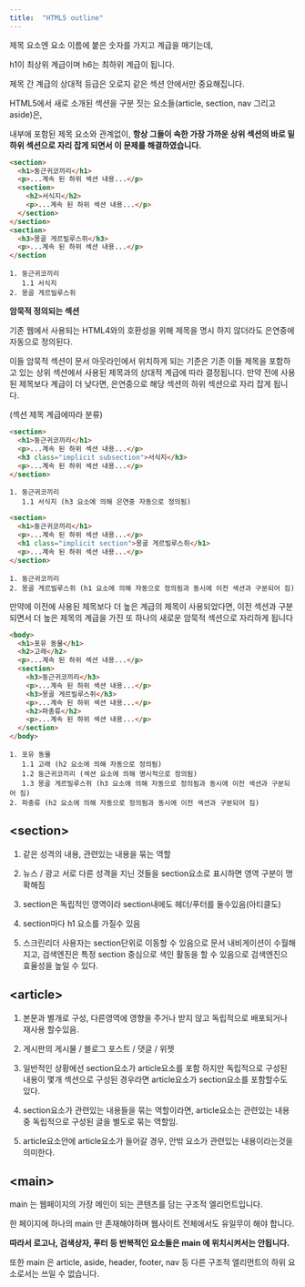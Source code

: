 ```yaml
---
title:  "HTML5 outline"
---
```




제목 요소엔 요소 이름에 붙은 숫자를 가지고 계급을 매기는데, 

h1이 최상위 계급이며 h6는 최하위 계급이 됩니다. 

제목 간 계급의 상대적 등급은 오로지 같은 섹션 안에서만 중요해집니다.

HTML5에서 새로 소개된 섹션을 구분 짓는 요소들(article, section, nav 그리고 aside)은, 

내부에 포함된 제목 요소와 관계없이, **항상 그들이 속한 가장 가까운 상위 섹션의 바로 밑 하위 섹션으로 자리 잡게 되면서 이 문제를 해결하였습니다.**

```html
<section>
  <h1>둥근귀코끼리</h1>    
  <p>...계속 된 하위 섹션 내용...</p>
  <section>
    <h2>서식지</h2>
    <p>...계속 된 하위 섹션 내용...</p>
  </section>
</section>
<section>
  <h3>몽골 게르빌루스쥐</h3>
  <p>...계속 된 하위 섹션 내용...</p>
</section
```

```
1. 둥근귀코끼리
   1.1 서식지
2. 몽골 게르빌루스쥐
```



**암묵적 정의되는 섹션**

기존 웹에서 사용되는 HTML4와의 호환성을 위해  제목을 명시 하지 않더라도 은연중에 자동으로 정의된다. 

 이들 암묵적 섹션이 문서 아웃라인에서 위치하게 되는 기준은 기존 이들 제목을 포함하고 있는 상위 섹션에서 사용된 제목과의 상대적 계급에 따라 결정됩니다. 만약 전에 사용된 제목보다 계급이 더 낮다면, 은연중으로 해당 섹션의 하위 섹션으로 자리 잡게 됩니다. 

(섹션 제목 계급에따라 분류)

```html
<section>
  <h1>둥근귀코끼리</h1>  
  <p>...계속 된 하위 섹션 내용...</p>
  <h3 class="implicit subsection">서식지</h3>
  <p>...계속 된 하위 섹션 내용...</p>
</section>
```

```
1. 둥근귀코끼리
   1.1 서식지 (h3 요소에 의해 은연중 자동으로 정의됨)
```

```html
<section>
  <h1>둥근귀코끼리</h1>  
  <p>...계속 된 하위 섹션 내용...</p>
  <h1 class="implicit section">몽골 게르빌루스쥐</h1>
  <p>...계속 된 하위 섹션 내용...</p>
</section>
```

```
1. 둥근귀코끼리
2. 몽골 게르빌루스쥐 (h1 요소에 의해 자동으로 정의됨과 동시에 이전 섹션과 구분되어 짐)
```

만약에 이전에 사용된 제목보다 더 높은 계급의 제목이 사용되었다면, 이전 섹션과 구분되면서 더 높은 제목의 계급을 가진 또 하나의 새로운 암묵적 섹션으로 자리하게 됩니다

```html
<body>
  <h1>포유 동물</h1>
  <h2>고래</h2>
  <p>...계속 된 하위 섹션 내용...</p>
  <section>
    <h3>둥근귀코끼리</h3>  
    <p>...계속 된 하위 섹션 내용...</p>
    <h3>몽골 게르빌루스쥐</h3>
    <p>...계속 된 하위 섹션 내용...</p>
    <h2>파충류</h2>
    <p>...계속 된 하위 섹션 내용...</p>
  </section>
</body>
```

```
1. 포유 동물
   1.1 고래 (h2 요소에 의해 자동으로 정의됨)
   1.2 둥근귀코끼리 (섹션 요소에 의해 명시적으로 정의됨)
   1.3 몽골 게르빌루스쥐 (h3 요소에 의해 자동으로 정의됨과 동시에 이전 섹션과 구분되어 짐)
2. 파충류 (h2 요소에 의해 자동으로 정의됨과 동시에 이전 섹션과 구분되어 짐)
```



## &lt;section&gt;

1. 같은 성격의 내용, 관련있는 내용을 묶는 역할

2. 뉴스 / 광고 서로 다른 성격을 지닌 것들을 section요소로 표시하면 영역 구분이 명확해짐

3. section은 독립적인 영역이라 section내에도 헤더/푸터를 둘수있음(아티클도)

4. section마다 h1 요소를 가질수 있음

5. 스크린리더 사용자는 section단위로 이동할 수 있음으로 문서 내비게이션이 수월해지고, 검색엔진은 특정 section 중심으로 색인 활동을 할 수 있음으로 검색엔진으 효율성을 높일 수 있다.

    

## &lt;article&gt;

1. 본문과 별개로 구성, 다른영역에 영향을 주거나 받지 않고 독립적으로 배포되거나 재사용 할수있음.

2. 게시판의 게시물 / 블로그 포스트 / 댓글 / 위젯

3. 일반적인 상황에선 section요소가 article요소를 포함 하지만 독립적으로 구성된 내용이 몇개 섹션으로 구성된 경우라면 article요소가 section요소를 포함할수도 있다.

4. section요소가 관련있는 내용들을 묶는 역할이라면, article요소는 관련있는 내용중 독립적으로 구성된 글을 별도로 묶는 역할임.

5. article요소안에 article요소가 들어갈 경우, 안밖 요소가 관련있는 내용이라는것을 의미한다.

   

## &lt;main&gt;

main 는 웹페이지의 가장 메인이 되는 콘텐츠를 담는 구조적 엘리먼트입니다. 

한 페이지에 하나의 main 만 존재해야하며 웹사이트 전체에서도 유일무이 해야 합니다.

**따라서 로고나, 검색상자, 푸터 등 반복적인 요소들은 main 에 위치시켜서는 안됩니다.** 

또한 main 은 article, aside, header, footer, nav 등 다른 구조적 엘리먼트의 하위 요소로서는 쓰일 수 없습니다.